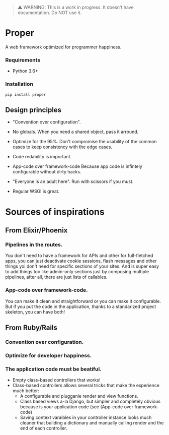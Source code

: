 > :warning: WARNING: This is a work in progress. It doesn't have documentation. Do NOT use it.

# Proper

A web framework optimized for programmer happiness.


### Requirements

- Python 3.6+


### Installation

	pip install proper


## Design principles

- "Convention over configuration".

- No globals.
	When you need a shared object, pass it arround.

- Optimize for the 95%.
	Don't compromise the usability of the common cases to keep consistency
	with the edge cases.

- Code redability is important.

- App-code over framework-code
	Because app code is infintely configurable without dirty hacks.

- "Everyone is an adult here".
	Run with scissors if you must.

- Regular WSGI is great.


# Sources of inspirations

## From Elixir/Phoenix

### Pipelines in the routes.

You don't need to have a framework for APIs and other for full-fletched apps, you can just deactivate cookie sessions, flash messages and other things yoi don't need for specific sections of your sites.
And is super easy to add things too like admin-only sections just by composing multiple pipelines, after all, there are just lists of callables.

### App-code over framework-code.

You can make it clean and straightforward or you can make it configurable.
But if you put the code in the application, thanks to a standarized project skeleton,
you can have both!


## From Ruby/Rails

### Convention over configuration.

### Optimize for developer happiness.

### The application code must be beatiful.

- Empty class-based controllers that works!
- Class-based controllers allows several tricks that make the experience much better:
	- A configurable and plugganle render and view functions.
	- Class based views a-la Django, but simpler and completely obvious because is your application code (see (App-code over framework-code)
	- Saving context varaibles in your controller instance looks much cleaner that building a dictionary and manually calling render and the end of each controller.
